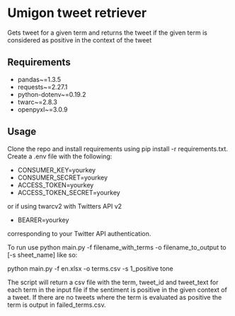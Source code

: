 # Umigon tweet retriever
Gets tweet for a given term and returns the tweet if the given term is considered as positive in the context of the tweet

## Requirements
- pandas~=1.3.5
- requests~=2.27.1
- python-dotenv~=0.19.2
- twarc~=2.8.3
- openpyxl~=3.0.9

## Usage
Clone the repo and install requirements using pip install -r requirements.txt. Create a .env file with the following:

- CONSUMER_KEY=yourkey
- CONSUMER_SECRET=yourkey
- ACCESS_TOKEN=yourkey
- ACCESS_TOKEN_SECRET=yourkey

or if using twarcv2 with Twitters API v2

- BEARER=yourkey

corresponding to your Twitter API authentication. 

To run use python main.py -f filename_with_terms 
-o filename_to_output to [-s sheet_name] like so:

python main.py -f en.xlsx -o terms.csv -s 1_positive tone


The script will return a csv file with the term, tweet_id and tweet_text for each term in the input file if the sentiment is positive in the given context of a tweet. If there are no tweets where the term is evaluated as positive the term is output in failed_terms.csv.
